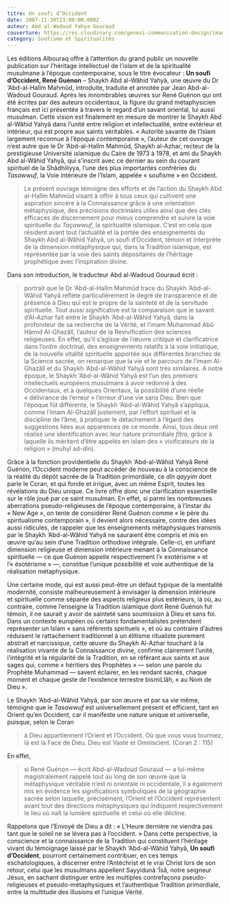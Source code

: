 ```yaml
---
titre: Un soufi d’Occident
date: 2007-11-30T23:00:00.000Z
auteur: Abd al-Wadoud Yahya Gouraud
couverture: https://res.cloudinary.com/genesi-communication-design/image/upload/v1604584952/ihei/couvertures/soufisme-et-spiritualites-1_d2hocs.jpg
category: Soufisme et Spiritualités
---
```

Les éditions Albouraq offre à l’attention du grand public un nouvelle publication sur l’héritage intellectuel de l’islam et de la spiritualité musulmane à l’époque contemporaine, sous le titre évocateur&nbsp;: **Un soufi d’Occident, René Guénon** –&nbsp;Shaykh Abd al-Wâhid Yahyâ, une &oelig;uvre du Dr ‘Abd-al-Halîm Mahmûd, introduite, traduite et annotée par Jean Abd-al-Wadoud Gouraud. Après les innombrables &oelig;uvres sur René Guénon qui ont été écrites par des auteurs occidentaux, la figure du grand métaphysicien français est ici présentée à travers le regard d’un savant oriental, lui aussi musulman. Cette vision est finalement en mesure de montrer le Shaykh Abd al-Wâhid Yahyâ dans l’unité entre religion et intellectualité, entre extérieur et intérieur, qui est propre aux saints véritables. «&nbsp;Autorité savante de l’Islam largement reconnue à l’époque contemporaine&nbsp;», l’auteur de cet ouvrage n’est autre que le Dr ‘Abd-al-Halîm Mahmûd, Shaykh al-Azhar, recteur de la prestigieuse Université islamique du Caire de 1973 à 1978, et ami du Shaykh Abd al-Wâhid Yahyâ, qui s’inscrit avec ce dernier au sein du courant spirituel de la Shâdhiliyya, l’une des plus importantes confréries du *Tasawwuf*, la Voie intérieure de l’Islam, appelée «&nbsp;soufisme&nbsp;» en Occident.

> Le présent ouvrage témoigne des efforts et de l’action du Shaykh Abd al-Halîm Mahmûd visant à offrir à tous ceux qui cultivent une aspiration sincère à la Connaissance grâce à une orientation métaphysique, des précisions doctrinales utiles ainsi que des clés efficaces de discernement pour mieux comprendre et suivre la voie spirituelle du *Taçawwuf*, la spiritualité islamique. C’est en cela que résident avant tout l’actualité et la portée des enseignements du Shaykh Abd al-Wâhid Yahyâ, un soufi d’Occident, témoin et interprète de la dimension métaphysique qui, dans la Tradition islamique, est représentée par la voie des saints dépositaires de l’héritage prophétique avec l’inspiration divine.

Dans son introduction, le traducteur Abd al-Wadoud Gouraud écrit&nbsp;: 

> portrait que le Dr ‘Abd-al-Halîm Mahmûd trace du Shaykh ‘Abd-al-Wâhid Yahyâ reflète particulièrement le degré de transparence et de présence à Dieu qui est le propre de la sainteté et de la servitude spirituelle. Tout aussi significative est la comparaison que le savant d’Al-Azhar fait entre le Shaykh ‘Abd-al-Wâhid Yahyâ, dans la profondeur de sa recherche de la Vérité, et l’imam Muhammad Abû Hâmid Al-Ghazâlî, l’auteur de la Revivification des sciences religieuses. En effet, qu’il s’agisse de l’&oelig;uvre critique et clarificatrice dans l’ordre doctrinal, des enseignements relatifs à la voie initiatique, de la nouvelle vitalité spirituelle apportée aux différentes branches de la Science sacrée, on remarque que la vie et le parcours de l’imam Al-Ghazâlî et du Shaykh ‘Abd-al-Wâhid Yahyâ sont très similaires. A notre époque, le Shaykh ‘Abd-al-Wâhid Yahyâ est l’un des premiers intellectuels européens musulmans à avoir redonné à des Occidentaux, et à quelques Orientaux, la possibilité d’une réelle «&nbsp;délivrance de l’erreur&nbsp;» l’erreur d’une vie sans Dieu. Bien que l’époque fût différente, le Shaykh ‘Abd-al-Wâhid Yahyâ s’appliqua, comme l’imam Al-Ghazâlî justement, par l’effort spirituel et la discipline de l’âme, à pratiquer le détachement à l’égard des suggestions liées aux apparences de ce monde. Ainsi, tous deux ont réalisé une identification avec leur nature primordiale *fitra*, grâce à laquelle ils méritent d’être appelés en islam des «&nbsp;vivificateurs de la religion&nbsp;» (muhyî ad-dîn).

Grâce à la fonction providentielle du Shaykh ‘Abd-al-Wâhid Yahyâ René Guénon, l’Occident moderne peut accéder de nouveau à la conscience de la réalité du dépôt sacrée de la Tradition primordiale, ce *dîn qayyim* dont parle le Coran, et qui fonde et irrigue, avec un même Esprit, toutes les révélations du Dieu unique. Ce livre offre donc une clarification essentielle sur le rôle joué par ce saint musulman. En effet, si parmi les nombreuses aberrations pseudo-religieuses de l’époque contemporaine, à l’instar du «&nbsp;New Age&nbsp;», on tente de considérer René Guénon comme «&nbsp;le père du spiritualisme contemporain&nbsp;», il devient alors nécessaire, contre des idées aussi ridicules, de rappeler que les enseignements métaphysiques transmis par le Shaykh ‘Abd-al-Wâhid Yahyâ ne sauraient être compris et mis en &oelig;uvre qu’au sein d’une Tradition orthodoxe intégrale. Celle-ci, en unifiant dimension religieuse et dimension intérieure menant à la Connaissance spirituelle —&nbsp;ce que Guénon appelle respectivement l’«&nbsp;exotérisme&nbsp;» et l’«&nbsp;ésotérisme&nbsp;»&nbsp;—, constitue l’unique possibilité et voie authentique de la réalisation métaphysique.

Une certaine mode, qui est aussi peut-être un défaut typique de la mentalité modernité, consiste malheureusement à envisager la dimension intérieure et spirituelle comme séparée des aspects religieux plus extérieurs, là où, au contraire, comme l’enseigne la Tradition islamique dont René Guénon fut témoin, il ne saurait y avoir de sainteté sans soumission à Dieu et sans foi. Dans un contexte européen où certains fondamentalistes prétendent représenter un Islam «&nbsp;sans référents spirituels&nbsp;», et où au contraire d’autres réduisent le rattachement traditionnel à un élitisme ritualiste purement abstrait et narcissique, cette &oelig;uvre du Shaykh Al-Azhar touchant à la réalisation vivante de la Connaissance divine, confirme clairement l’unité, l’intégrité et la régularité de la Tradition, en se référant aux saints et aux sages qui, comme «&nbsp;héritiers des Prophètes&nbsp;»&nbsp;— selon une parole du Prophète Muhammad&nbsp;— savent éclairer, en les rendant sacrés, chaque moment et chaque geste de l’existence terrestre bismiLlâh, «&nbsp;au Nom de Dieu&nbsp;».

Le Shaykh ‘Abd-al-Wâhid Yahyâ, par son &oelig;uvre et par sa vie même, témoigne que le *Tasawwuf* est universellement présent et efficient, tant en Orient qu’en Occident, car il manifeste une nature unique et universelle, puisque, selon le Coran

> à Dieu appartiennent l’Orient et l’Occident. Où que vous vous tourniez, là est la Face de Dieu. Dieu est Vaste et Omniscient. (Coran 2&nbsp;: 115)

En effet, 

> si René Guénon —&nbsp;écrit Abd-al-Wadoud Gouraud&nbsp;— a lui-même magistralement rappelé tout au long de son &oelig;uvre que la métaphysique véritable n’est ni orientale ni occidentale, il a également mis en évidence les significations symboliques de la géographie sacrée selon laquelle, précisément, l’Orient et l’Occident représentent avant tout des directions métaphysiques qui indiquent respectivement le lieu où naît la lumière spirituelle et celui où elle décline.

Rappelons que l’Envoyé de Dieu a dit&nbsp;: «&nbsp;L’Heure dernière ne viendra pas tant que le soleil ne se lèvera pas à l’occident.&nbsp;» Dans cette perspective, la conscience et la connaissance de la Tradition qui constituent l’héritage vivant du témoignage laissé par le Shaykh ‘Abd-al-Wâhid Yahyâ, **Un soufi d’Occident**, pourront certainement contribuer, en ces temps eschatologiques, à discerner entre l’Antéchrist et le vrai Christ lors de son retour, celui que les musulmans appellent Sayyidunâ ‘Îsâ, notre seigneur Jésus, en sachant distinguer entre les multiples contrefaçons pseudo-religieuses et pseudo-métaphysiques et l’authentique Tradition primordiale, entre la multitude des illusions et l’unique Vérité.